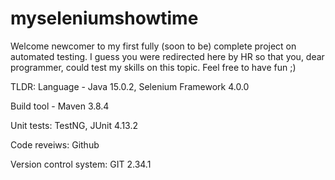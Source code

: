 # myseleniumshowtime
Welcome newcomer to my first fully (soon to be) complete project on automated testing.
I guess you were redirected here by HR so that you, dear programmer, could test my skills on this topic. Feel free to have fun ;)

TLDR:
Language - Java 15.0.2, Selenium Framework 4.0.0

Build tool - Maven 3.8.4

Unit tests: TestNG, JUnit 4.13.2

Code reveiws: Github

Version control system: GIT 2.34.1
